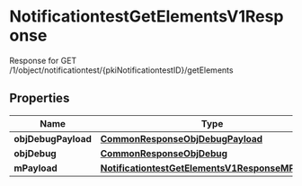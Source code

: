 

# NotificationtestGetElementsV1Response

Response for GET /1/object/notificationtest/{pkiNotificationtestID}/getElements

## Properties

| Name | Type | Description | Notes |
|------------ | ------------- | ------------- | -------------|
|**objDebugPayload** | [**CommonResponseObjDebugPayload**](CommonResponseObjDebugPayload.md) |  |  |
|**objDebug** | [**CommonResponseObjDebug**](CommonResponseObjDebug.md) |  |  [optional] |
|**mPayload** | [**NotificationtestGetElementsV1ResponseMPayload**](NotificationtestGetElementsV1ResponseMPayload.md) |  |  |



